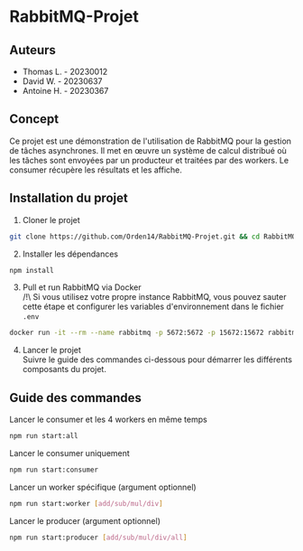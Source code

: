# RabbitMQ-Projet

## Auteurs

- Thomas L. - 20230012
- David W. - 20230637
- Antoine H. - 20230367

## Concept

Ce projet est une démonstration de l'utilisation de RabbitMQ pour la gestion de tâches asynchrones. Il met en œuvre un système de calcul distribué où les tâches sont envoyées par un producteur et traitées par des workers. Le consumer récupère les résultats et les affiche.

## Installation du projet

1. Cloner le projet
```bash
git clone https://github.com/Orden14/RabbitMQ-Projet.git && cd RabbitMQ-Projet
```

2. Installer les dépendances
```bash
npm install
```

3. Pull et run RabbitMQ via Docker  
/!\ Si vous utilisez votre propre instance RabbitMQ, vous pouvez sauter cette étape et configurer les variables d'environnement dans le fichier `.env`
```bash
docker run -it --rm --name rabbitmq -p 5672:5672 -p 15672:15672 rabbitmq:4-management
```

4. Lancer le projet  
Suivre le guide des commandes ci-dessous pour démarrer les différents composants du projet.

## Guide des commandes

Lancer le consumer et les 4 workers en même temps
```bash
npm run start:all
```

Lancer le consumer uniquement
```bash
npm run start:consumer
```

Lancer un worker spécifique (argument optionnel)
```bash
npm run start:worker [add/sub/mul/div]
```

Lancer le producer (argument optionnel)
```bash
npm run start:producer [add/sub/mul/div/all]
```
